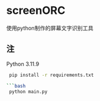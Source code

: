 # screenORC

 使用python制作的屏幕文字识别工具

## 注

Python 3.11.9

```bash
 pip install -r requirements.txt

```bash
 python main.py
